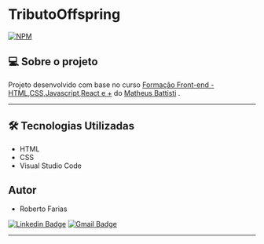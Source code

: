 # TributoOffspring
[![NPM](https://img.shields.io/npm/l/react)](https://github.com/RobertoFarias1989/TributoOffspring/blob/main/LICENSE) 



## 💻 Sobre o projeto


Projeto desenvolvido com base no curso [Formação Front-end - HTML,CSS,Javascript,React e +](https://www.udemy.com/course/formacao-front-end-html-css-javascript-react-e/) do [Matheus Battisti](https://www.linkedin.com/in/matheusbattisti/) .

---

## 🛠 Tecnologias Utilizadas

- HTML
- CSS
- Visual Studio Code

## Autor

- Roberto Farias

[![Linkedin Badge](https://img.shields.io/badge/-Roberto_Farias-blue?style=flat-square&logo=Linkedin&logoColor=white&link=https://https://www.linkedin.com/in/robertofarias1989/)](https://www.linkedin.com/in/robertofarias1989/)
[![Gmail Badge](https://img.shields.io/badge/-robertosf1989@gmail.com-c14438?style=flat-square&logo=Gmail&logoColor=white&link=mailto:math.henry04@hotmail.com)](mailto:robertosf1989@gmail.com)

---
